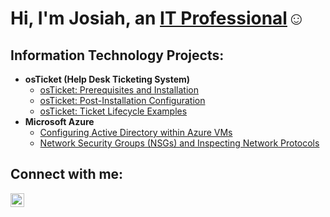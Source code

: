 <h1>Hi, I'm Josiah, an <a href="https://linkedin.com/in/yusuf-josiah-b5087860">IT Professional</a>☺</h1>

<h2> Information Technology Projects:</h2>

- <b>osTicket (Help Desk Ticketing System)</b>
  - [osTicket: Prerequisites and Installation](https://github.com/yusufjosiah/osticket-prereqs)
  - [osTicket: Post-Installation Configuration](https://github.com/yusufjosiah/post-install-config)
  - [osTicket: Ticket Lifecycle Examples](https://github.com/yusufjosiah/ticket-lifecycle)
- <b>Microsoft Azure</b>
  - [Configuring Active Directory within Azure VMs](https://github.com/yusufjosiah/configure-ad)
  - [Network Security Groups (NSGs) and Inspecting Network Protocols](https://github.com/yusufjosiah/azure-network-protocols)

<h2>Connect with me:</h2>

[<img align="left" alt="Yusuf | LinkedIn" width="22px" src="https://cdn.jsdelivr.net/npm/simple-icons@v3/icons/linkedin.svg" />][linkedin]

[linkedin]: https://linkedin.com/in/yusuf-josiah-b5087860


